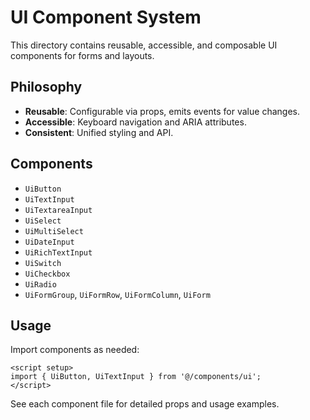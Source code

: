 # UI Component System

This directory contains reusable, accessible, and composable UI components for forms and layouts.

## Philosophy
- **Reusable**: Configurable via props, emits events for value changes.
- **Accessible**: Keyboard navigation and ARIA attributes.
- **Consistent**: Unified styling and API.

## Components
- `UiButton`
- `UiTextInput`
- `UiTextareaInput`
- `UiSelect`
- `UiMultiSelect`
- `UiDateInput`
- `UiRichTextInput`
- `UiSwitch`
- `UiCheckbox`
- `UiRadio`
- `UiFormGroup`, `UiFormRow`, `UiFormColumn`, `UiForm`

## Usage
Import components as needed:
```vue
<script setup>
import { UiButton, UiTextInput } from '@/components/ui';
</script>
```

See each component file for detailed props and usage examples. 